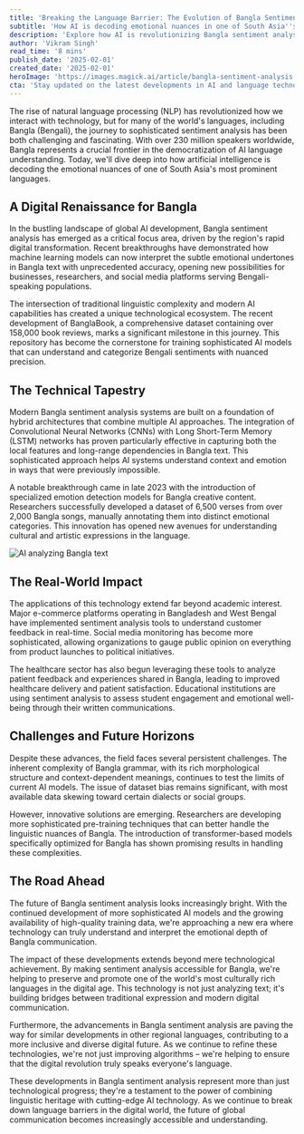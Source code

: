 ```yaml
---
title: 'Breaking the Language Barrier: The Evolution of Bangla Sentiment Analysis in the AI Era'
subtitle: 'How AI is decoding emotional nuances in one of South Asia''s most prominent languages'
description: 'Explore how AI is revolutionizing Bangla sentiment analysis, enabling machines to understand the emotional nuances of one of South Asia''s most prominent languages. With over 230 million speakers worldwide, this technological advancement represents a crucial step in the democratization of AI language understanding, combining traditional linguistic heritage with cutting-edge technology.'
author: 'Vikram Singh'
read_time: '8 mins'
publish_date: '2025-02-01'
created_date: '2025-02-01'
heroImage: 'https://images.magick.ai/article/bangla-sentiment-analysis.jpg'
cta: 'Stay updated on the latest developments in AI and language technology by following us on LinkedIn! Connect with our team of experts and join the conversation about the future of language processing at [https://www.linkedin.com/company/magick-ai](https://www.linkedin.com/company/magick-ai)'
---
```


The rise of natural language processing (NLP) has revolutionized how we interact with technology, but for many of the world's languages, including Bangla (Bengali), the journey to sophisticated sentiment analysis has been both challenging and fascinating. With over 230 million speakers worldwide, Bangla represents a crucial frontier in the democratization of AI language understanding. Today, we'll dive deep into how artificial intelligence is decoding the emotional nuances of one of South Asia's most prominent languages.

## A Digital Renaissance for Bangla

In the bustling landscape of global AI development, Bangla sentiment analysis has emerged as a critical focus area, driven by the region's rapid digital transformation. Recent breakthroughs have demonstrated how machine learning models can now interpret the subtle emotional undertones in Bangla text with unprecedented accuracy, opening new possibilities for businesses, researchers, and social media platforms serving Bengali-speaking populations.

The intersection of traditional linguistic complexity and modern AI capabilities has created a unique technological ecosystem. The recent development of BanglaBook, a comprehensive dataset containing over 158,000 book reviews, marks a significant milestone in this journey. This repository has become the cornerstone for training sophisticated AI models that can understand and categorize Bengali sentiments with nuanced precision.

## The Technical Tapestry

Modern Bangla sentiment analysis systems are built on a foundation of hybrid architectures that combine multiple AI approaches. The integration of Convolutional Neural Networks (CNNs) with Long Short-Term Memory (LSTM) networks has proven particularly effective in capturing both the local features and long-range dependencies in Bangla text. This sophisticated approach helps AI systems understand context and emotion in ways that were previously impossible.

A notable breakthrough came in late 2023 with the introduction of specialized emotion detection models for Bangla creative content. Researchers successfully developed a dataset of 6,500 verses from over 2,000 Bangla songs, manually annotating them into distinct emotional categories. This innovation has opened new avenues for understanding cultural and artistic expressions in the language.

![AI analyzing Bangla text](https://i.magick.ai/PIXE/1738428498824_magick_img.webp)

## The Real-World Impact

The applications of this technology extend far beyond academic interest. Major e-commerce platforms operating in Bangladesh and West Bengal have implemented sentiment analysis tools to understand customer feedback in real-time. Social media monitoring has become more sophisticated, allowing organizations to gauge public opinion on everything from product launches to political initiatives.

The healthcare sector has also begun leveraging these tools to analyze patient feedback and experiences shared in Bangla, leading to improved healthcare delivery and patient satisfaction. Educational institutions are using sentiment analysis to assess student engagement and emotional well-being through their written communications.

## Challenges and Future Horizons

Despite these advances, the field faces several persistent challenges. The inherent complexity of Bangla grammar, with its rich morphological structure and context-dependent meanings, continues to test the limits of current AI models. The issue of dataset bias remains significant, with most available data skewing toward certain dialects or social groups.

However, innovative solutions are emerging. Researchers are developing more sophisticated pre-training techniques that can better handle the linguistic nuances of Bangla. The introduction of transformer-based models specifically optimized for Bangla has shown promising results in handling these complexities.

## The Road Ahead

The future of Bangla sentiment analysis looks increasingly bright. With the continued development of more sophisticated AI models and the growing availability of high-quality training data, we're approaching a new era where technology can truly understand and interpret the emotional depth of Bangla communication.

The impact of these developments extends beyond mere technological achievement. By making sentiment analysis accessible for Bangla, we're helping to preserve and promote one of the world's most culturally rich languages in the digital age. This technology is not just analyzing text; it's building bridges between traditional expression and modern digital communication.

Furthermore, the advancements in Bangla sentiment analysis are paving the way for similar developments in other regional languages, contributing to a more inclusive and diverse digital future. As we continue to refine these technologies, we're not just improving algorithms – we're helping to ensure that the digital revolution truly speaks everyone's language.

These developments in Bangla sentiment analysis represent more than just technological progress; they're a testament to the power of combining linguistic heritage with cutting-edge AI technology. As we continue to break down language barriers in the digital world, the future of global communication becomes increasingly accessible and understanding.